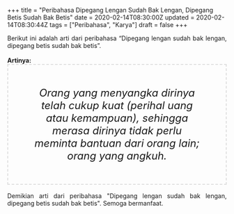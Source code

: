 +++
title = "Peribahasa Dipegang Lengan Sudah Bak Lengan, Dipegang Betis Sudah Bak Betis"
date = 2020-02-14T08:30:00Z
updated = 2020-02-14T08:30:44Z
tags = ["Peribahasa", "Karya"]
draft = false
+++

<div dir="ltr" style="text-align: left;" trbidi="on"><div style="text-align: justify;">Berikut ini adalah arti dari peribahasa “Dipegang lengan sudah bak lengan, dipegang betis sudah bak betis”.</div><br /><div style="text-align: justify;"><b>Artinya:</b></div><div style="border: 2px dashed #ddd; font-size: 24px; height: auto; margin: 0 auto; padding: 50px; text-align: center; width: auto;"><i>Orang yang menyangka dirinya telah cukup kuat (perihal uang atau kemampuan), sehingga merasa dirinya tidak perlu meminta bantuan dari orang lain; orang yang angkuh.</i></div><br /><div style="text-align: justify;">Demikian arti dari peribahasa "Dipegang lengan sudah bak lengan, dipegang betis sudah bak betis". Semoga bermanfaat.</div></div>
